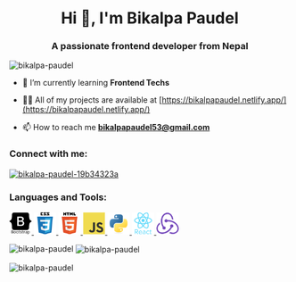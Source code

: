 <h1 align="center">Hi 👋, I'm Bikalpa Paudel</h1>
<h3 align="center">A passionate frontend developer from Nepal</h3>

<p align="left"> <img src="https://komarev.com/ghpvc/?username=bikalpa-paudel&label=Profile%20views&color=0e75b6&style=flat" alt="bikalpa-paudel" /> </p>

- 🌱 I’m currently learning **Frontend Techs**

- 👨‍💻 All of my projects are available at [https://bikalpapaudel.netlify.app/](https://bikalpapaudel.netlify.app/)

- 📫 How to reach me **bikalpapaudel53@gmail.com**

<h3 align="left">Connect with me:</h3>
<p align="left">
<a href="https://linkedin.com/in/bikalpa-paudel-19b34323a" target="blank"><img align="center" src="https://raw.githubusercontent.com/rahuldkjain/github-profile-readme-generator/master/src/images/icons/Social/linked-in-alt.svg" alt="bikalpa-paudel-19b34323a" height="30" width="40" /></a>
</p>

<h3 align="left">Languages and Tools:</h3>
<p align="left"> <a href="https://getbootstrap.com" target="_blank" rel="noreferrer"> <img src="https://raw.githubusercontent.com/devicons/devicon/master/icons/bootstrap/bootstrap-plain-wordmark.svg" alt="bootstrap" width="40" height="40"/> </a> <a href="https://www.w3schools.com/css/" target="_blank" rel="noreferrer"> <img src="https://raw.githubusercontent.com/devicons/devicon/master/icons/css3/css3-original-wordmark.svg" alt="css3" width="40" height="40"/> </a> <a href="https://www.w3.org/html/" target="_blank" rel="noreferrer"> <img src="https://raw.githubusercontent.com/devicons/devicon/master/icons/html5/html5-original-wordmark.svg" alt="html5" width="40" height="40"/> </a> <a href="https://developer.mozilla.org/en-US/docs/Web/JavaScript" target="_blank" rel="noreferrer"> <img src="https://raw.githubusercontent.com/devicons/devicon/master/icons/javascript/javascript-original.svg" alt="javascript" width="40" height="40"/> </a> <a href="https://www.python.org" target="_blank" rel="noreferrer"> <img src="https://raw.githubusercontent.com/devicons/devicon/master/icons/python/python-original.svg" alt="python" width="40" height="40"/> </a> <a href="https://reactjs.org/" target="_blank" rel="noreferrer"> <img src="https://raw.githubusercontent.com/devicons/devicon/master/icons/react/react-original-wordmark.svg" alt="react" width="40" height="40"/> </a> <a href="https://redux.js.org" target="_blank" rel="noreferrer"> <img src="https://raw.githubusercontent.com/devicons/devicon/master/icons/redux/redux-original.svg" alt="redux" width="40" height="40"/> </a> </p>

<p><img align="left" src="https://github-readme-stats.vercel.app/api/top-langs?username=bikalpa-paudel&show_icons=true&locale=en&layout=compact" alt="bikalpa-paudel" /></p>

<p>&nbsp;<img align="center" src="https://github-readme-stats.vercel.app/api?username=bikalpa-paudel&show_icons=true&locale=en" alt="bikalpa-paudel" /></p>

<p><img align="center" src="https://github-readme-streak-stats.herokuapp.com/?user=bikalpa-paudel&" alt="bikalpa-paudel" /></p>
